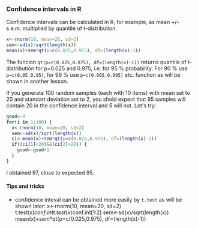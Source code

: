 ### Confidence intervals in R
Confidence intervals can be calculated in R, for example, as mean +/- s.e.m. multiplied by quantile of t-distribution.
```R
x<-rnorm(10, mean=20, sd=2)
sem<-sd(x)/sqrt(length(x))
mean(x)+sem*qt(p=c(0.025,0.975), df=(length(x)-1))
```
The funcion `qt(p=c(0.025,0.975), df=(length(x)-1))` returns quantile of t-distribution for p=0.025 and 0.975, i.e. for 95 %
probability. For 90 % use `p=c(0.05,0.95)`, for 99 % use `p=c(0.005,0.995)` etc.
function as will be shown in another lesson.

If you generate 100 random samples (each with 10 items) with mean set to 20 and standart deviation set to 2, you shold
expect that 95 samples will contain 20 in the confidence interval and 5 will not. Let's try:
```R
good<-0
for(i in 1:100) {
  x<-rnorm(10, mean=20, sd=2)
  sem<-sd(x)/sqrt(length(x))
  ci<-mean(x)+sem*qt(p=c(0.025,0.975), df=(length(x)-1))
  if((ci[1]<20)&&(ci[2]>20)) {
    good<-good+1
  }
}
```
I obtained 97, close to expected 95.

#### Tips and tricks
* confidence inteval can be obtained more easily by `t.test` as will be shown later:
x<-rnorm(10, mean=20, sd=2)
t.test(x)$conf.int
t.test(x)$conf.int[1:2]
sem<-sd(x)/sqrt(length(x))
mean(x)+sem*qt(p=c(0.025,0.975), df=(length(x)-1))
```

